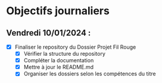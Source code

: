 # Objectifs journaliers

## Vendredi 10/01/2024 :

- [x] Finaliser le repository du Dossier Projet Fil Rouge
  - [x] Vérifier la structure du repository
  - [x] Compléter la documentation
  - [x] Mettre à jour le README.md
  - [x] Organiser les dossiers selon les compétences du titre 
